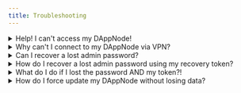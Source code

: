```yaml
---
title: Troubleshooting
---
```


<details>
  <summary>Help! I can't access my DAppNode!</summary>
  <div>
    <div>
    If it is your first time trying to access your DAppNode, please try one of the following steps:
    <br /><br />
<ul>
    <li>If you are connected to the same network as your DappNode via wired Ethernet, try to access the UI using the address <a href="http://dappnode.local">http://dappnode.local</a></li>
    <li>If you've bought a DAppNode or installed it on a machine with integrated Wi-Fi, try to access the Wi-Fi hotspot 'DAppNodeWifi'.</li>
</ul>

If all of the above does not work, visit our <a href="https://discord.com/invite/dappnode">Discord</a> and ask for help in the #support channel.
</div>
  </div>
</details>

<details>
  <summary>Why can't I connect to my DAppNode via VPN?</summary>
  <div>
    <div>
    If you have set up OpenVPN and you cant access your DAppNode, remember that you might need to set up port forwarding on your router. Sometimes the feature called 'UPnP' enables these ports on your router automatically but this sometimes does not work or is not available on your router.
    <br /><br />

To do this, you need to access your router configuration and "port-forward" the following ports: TCP Port 8092 and UDP Port 1194. 

In case you have set up Wireguard, you might have to create two profiles:

<ul>
    <li>A Local profile: This profile is used when you are connecting from within the same network that the DAppNode resides in.</li>
    <li> A Remote profile: This profile is used when you are connecting from a different network than the one where your DAppNode resides in.</li>
</ul>
  When you create the VPN profiles, there is a link that generates the profile for either local usage or remote usage.
  <br /><br />
You can also check out our guides on how to configure VPN access <a href="/user/guides/access/vpn">here</a>.
</div>
  </div>
</details>

<details>
  <summary>Can I recover a lost admin password?</summary>
  <div>
    <div>
    You can not outright recover your admin password but you can regain access to your DAppNode if you wrote down the recovery token provided during the inital setup. 
    <br /><br />
    More about the initial setup can be found <a href="/user/quick-start/first-steps">here</a>
    <br /><br />
</div>
  </div>
</details>

<details>
  <summary>How do I recover a lost admin password using my recovery token?</summary>
  <div>
    <div>
    Visit the login page of your DAppNode:
    <br /><br />
    <p align="center">
    <img src="../../../img/login.png"/>
    </p>

You will then see the option 'Forgot password?' underneath the 'Login' button. Once you click that, a new input field will appear where you can input your recovery token. We will use <code>4LMB9w3l50Yljwr6bIgQ</code> in this example.
<p align="center">
    <img src="../../../img/reset_password_with_recovery_token.png"/>
</p>
If you have entered the correct recovery token, you'll then be prompted to enter a new admin password.
<br /><br />
<p align="center">
    <img src="../../../img/sign_in_image.png"/>
</p>
Once you've filled out those fields and pressed 'Register', your DAppNode will once again provide you a recovery token. <b>Do not forget to write down and save this one!</b>
<p align="center">
    <img src="../../../img/recovery_token.png"/>
</p>

</div>
  </div>
</details>

<details>
  <summary>What do I do if I lost the password AND my token?!</summary>
  <div>
    <div>
In the case where you have lost both the password and the recovery token, we will need either SSH or local access to the DAppNode machine.
<br /><br />
Once you are connected to our DAppNode, type the following command which prints the recovery token to the terminal:

```
cat /usr/src/dappnode/DNCORE/admin-recovery-token.txt ; echo
```

The command does the following:

- Reads the admin-recover-token.txt file where the token is saved.
- The <code>; echo</code> is used to make it easier to read and copy the token.

After inserting the command above, you can obtain the recovery token and use that one to recover your admin access.

In the question above you can check out how to use your token to regain access.
</div>
  </div>
</details>

<details>
  <summary>How do I force update my DAppNode without losing data?</summary>
  <div>
    <div>
    If you are experiencing an issue or just want to make sure you are running the latest DAppNode version, execute this command below in the DAppNode terminal. 
    <br /><br />
    This will update the core packages to the latest versions without erasing any data from your DAppNode.
    <br/><br />
<code> sudo wget -O - https://installer.dappnode.io | sudo UPDATE=true bash` </code>

</div>
  </div>
</details>